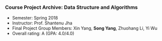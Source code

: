 ### Course Project Archive: Data Structure and Algorithms

- Semester: Spring 2018
- Instructor: Prof. Shantenu Jha
- Final Project Group Members: Xin Yang, **Song Yang**, Zhuohang Li, Yi Wu
- Overall rating: A (GPA: 4.0/4.0)
